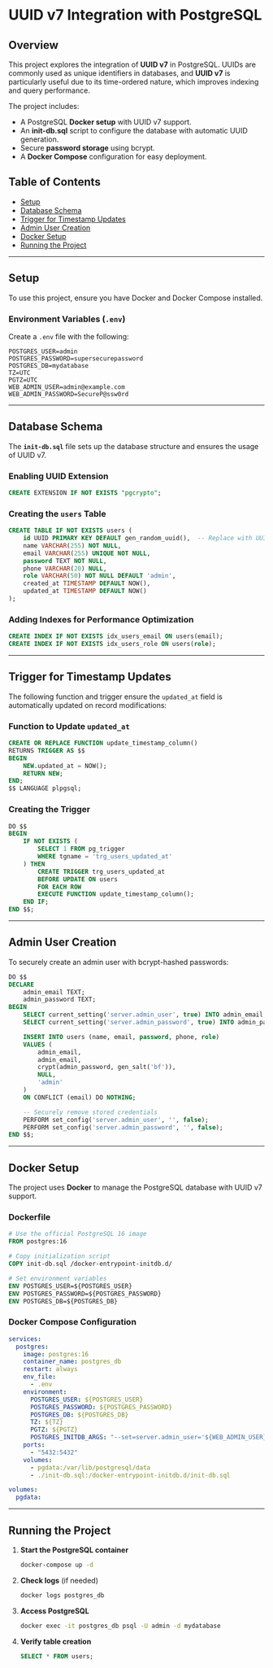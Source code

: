 # UUID v7 Integration with PostgreSQL

## Overview

This project explores the integration of **UUID v7** in PostgreSQL. UUIDs are commonly used as unique identifiers in databases, and **UUID v7** is particularly useful due to its time-ordered nature, which improves indexing and query performance.

The project includes:

- A PostgreSQL **Docker setup** with UUID v7 support.
- An **init-db.sql** script to configure the database with automatic UUID generation.
- Secure **password storage** using bcrypt.
- A **Docker Compose** configuration for easy deployment.

## Table of Contents

- [Setup](#setup)
- [Database Schema](#database-schema)
- [Trigger for Timestamp Updates](#trigger-for-timestamp-updates)
- [Admin User Creation](#admin-user-creation)
- [Docker Setup](#docker-setup)
- [Running the Project](#running-the-project)

---

## Setup

To use this project, ensure you have Docker and Docker Compose installed.

### Environment Variables (`.env`)

Create a `.env` file with the following:

```env
POSTGRES_USER=admin
POSTGRES_PASSWORD=supersecurepassword
POSTGRES_DB=mydatabase
TZ=UTC
PGTZ=UTC
WEB_ADMIN_USER=admin@example.com
WEB_ADMIN_PASSWORD=SecureP@ssw0rd
```

---

## Database Schema

The **`init-db.sql`** file sets up the database structure and ensures the usage of UUID v7.

### Enabling UUID Extension

```sql
CREATE EXTENSION IF NOT EXISTS "pgcrypto";
```

### Creating the `users` Table

```sql
CREATE TABLE IF NOT EXISTS users (
    id UUID PRIMARY KEY DEFAULT gen_random_uuid(),  -- Replace with UUID v7 when available
    name VARCHAR(255) NOT NULL,
    email VARCHAR(255) UNIQUE NOT NULL,
    password TEXT NOT NULL,
    phone VARCHAR(20) NULL,
    role VARCHAR(50) NOT NULL DEFAULT 'admin',
    created_at TIMESTAMP DEFAULT NOW(),
    updated_at TIMESTAMP DEFAULT NOW()
);
```

### Adding Indexes for Performance Optimization

```sql
CREATE INDEX IF NOT EXISTS idx_users_email ON users(email);
CREATE INDEX IF NOT EXISTS idx_users_role ON users(role);
```

---

## Trigger for Timestamp Updates

The following function and trigger ensure the `updated_at` field is automatically updated on record modifications:

### Function to Update `updated_at`

```sql
CREATE OR REPLACE FUNCTION update_timestamp_column()
RETURNS TRIGGER AS $$
BEGIN
    NEW.updated_at = NOW();
    RETURN NEW;
END;
$$ LANGUAGE plpgsql;
```

### Creating the Trigger

```sql
DO $$
BEGIN
    IF NOT EXISTS (
        SELECT 1 FROM pg_trigger
        WHERE tgname = 'trg_users_updated_at'
    ) THEN
        CREATE TRIGGER trg_users_updated_at
        BEFORE UPDATE ON users
        FOR EACH ROW
        EXECUTE FUNCTION update_timestamp_column();
    END IF;
END $$;
```

---

## Admin User Creation

To securely create an admin user with bcrypt-hashed passwords:

```sql
DO $$
DECLARE
    admin_email TEXT;
    admin_password TEXT;
BEGIN
    SELECT current_setting('server.admin_user', true) INTO admin_email;
    SELECT current_setting('server.admin_password', true) INTO admin_password;

    INSERT INTO users (name, email, password, phone, role)
    VALUES (
        admin_email,
        admin_email,
        crypt(admin_password, gen_salt('bf')),
        NULL,
        'admin'
    )
    ON CONFLICT (email) DO NOTHING;

    -- Securely remove stored credentials
    PERFORM set_config('server.admin_user', '', false);
    PERFORM set_config('server.admin_password', '', false);
END $$;
```

---

## Docker Setup

The project uses **Docker** to manage the PostgreSQL database with UUID v7 support.

### **Dockerfile**

```dockerfile
# Use the official PostgreSQL 16 image
FROM postgres:16

# Copy initialization script
COPY init-db.sql /docker-entrypoint-initdb.d/

# Set environment variables
ENV POSTGRES_USER=${POSTGRES_USER}
ENV POSTGRES_PASSWORD=${POSTGRES_PASSWORD}
ENV POSTGRES_DB=${POSTGRES_DB}
```

### **Docker Compose Configuration**

```yaml
services:
  postgres:
    image: postgres:16
    container_name: postgres_db
    restart: always
    env_file:
      - .env
    environment:
      POSTGRES_USER: ${POSTGRES_USER}
      POSTGRES_PASSWORD: ${POSTGRES_PASSWORD}
      POSTGRES_DB: ${POSTGRES_DB}
      TZ: ${TZ}
      PGTZ: ${PGTZ}
      POSTGRES_INITDB_ARGS: "--set=server.admin_user='${WEB_ADMIN_USER}' --set=server.admin_password='${WEB_ADMIN_PASSWORD}'"
    ports:
      - "5432:5432"
    volumes:
      - pgdata:/var/lib/postgresql/data
      - ./init-db.sql:/docker-entrypoint-initdb.d/init-db.sql

volumes:
  pgdata:
```

---

## Running the Project

1. **Start the PostgreSQL container**

   ```sh
   docker-compose up -d
   ```

2. **Check logs** (if needed)

   ```sh
   docker logs postgres_db
   ```

3. **Access PostgreSQL**

   ```sh
   docker exec -it postgres_db psql -U admin -d mydatabase
   ```

4. **Verify table creation**

   ```sql
   SELECT * FROM users;
   ```
